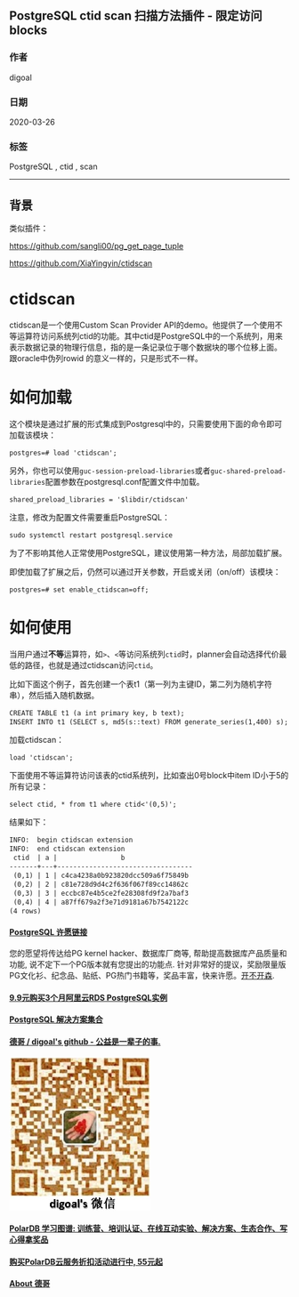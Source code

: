 ## PostgreSQL ctid scan 扫描方法插件 - 限定访问blocks   
    
### 作者     
digoal    
    
### 日期                                
2020-03-26     
    
### 标签                                      
PostgreSQL , ctid , scan       
    
----     
    
## 背景              
类似插件：  
  
https://github.com/sangli00/pg_get_page_tuple  
  
https://github.com/XiaYingyin/ctidscan  
  
# ctidscan  
  
ctidscan是一个使用Custom Scan Provider API的demo。他提供了一个使用不等运算符访问系统列ctid的功能。其中ctid是PostgreSQL中的一个系统列，用来表示数据记录的物理行信息，指的是一条记录位于哪个数据块的哪个位移上面。 跟oracle中伪列rowid 的意义一样的，只是形式不一样。  
  
# 如何加载  
  
这个模块是通过扩展的形式集成到Postgresql中的，只需要使用下面的命令即可加载该模块：  
  
```  
postgres=# load 'ctidscan';  
```  
  
另外，你也可以使用`guc-session-preload-libraries`或者`guc-shared-preload-libraries`配置参数在postgresql.conf配置文件中加载。  
  
```  
shared_preload_libraries = '$libdir/ctidscan'  
```  
  
注意，修改为配置文件需要重启PostgreSQL：  
  
```  
sudo systemctl restart postgresql.service  
```  
  
为了不影响其他人正常使用PostgreSQL，建议使用第一种方法，局部加载扩展。  
  
即使加载了扩展之后，仍然可以通过开关参数，开启或关闭（on/off）该模块：  
  
```  
postgres=# set enable_ctidscan=off;  
```  
  
# 如何使用  
  
当用户通过**不等**运算符，如`>`、`<`等访问系统列`ctid`时，planner会自动选择代价最低的路径，也就是通过ctidscan访问`ctid`。  
  
比如下面这个例子，首先创建一个表t1（第一列为主键ID，第二列为随机字符串），然后插入随机数据。  
  
```  
CREATE TABLE t1 (a int primary key, b text);  
INSERT INTO t1 (SELECT s, md5(s::text) FROM generate_series(1,400) s);  
```  
加载ctidscan：  
  
```  
load 'ctidscan';  
```  
  
下面使用不等运算符访问该表的ctid系统列，比如查出0号block中item ID小于5的所有记录：  
  
```  
select ctid, * from t1 where ctid<'(0,5)';  
```  
  
结果如下：  
  
```  
INFO:  begin ctidscan extension  
INFO:  end ctidscan extension  
 ctid  | a |                b  
-------+---+----------------------------------  
 (0,1) | 1 | c4ca4238a0b923820dcc509a6f75849b  
 (0,2) | 2 | c81e728d9d4c2f636f067f89cc14862c  
 (0,3) | 3 | eccbc87e4b5ce2fe28308fd9f2a7baf3  
 (0,4) | 4 | a87ff679a2f3e71d9181a67b7542122c  
(4 rows)  
```  
  
  
  
  
  
  
  
  
  
  
  
  
  
  
  
  
  
  
  
  
  
  
  
  
  
  
  
  
  
  
  
  
  
  
  
  
  
  
  
  
  
  
  
  
  
  
  
  
  
  
  
  
  
  
  
#### [PostgreSQL 许愿链接](https://github.com/digoal/blog/issues/76 "269ac3d1c492e938c0191101c7238216")
您的愿望将传达给PG kernel hacker、数据库厂商等, 帮助提高数据库产品质量和功能, 说不定下一个PG版本就有您提出的功能点. 针对非常好的提议，奖励限量版PG文化衫、纪念品、贴纸、PG热门书籍等，奖品丰富，快来许愿。[开不开森](https://github.com/digoal/blog/issues/76 "269ac3d1c492e938c0191101c7238216").  
  
  
#### [9.9元购买3个月阿里云RDS PostgreSQL实例](https://www.aliyun.com/database/postgresqlactivity "57258f76c37864c6e6d23383d05714ea")
  
  
#### [PostgreSQL 解决方案集合](https://yq.aliyun.com/topic/118 "40cff096e9ed7122c512b35d8561d9c8")
  
  
#### [德哥 / digoal's github - 公益是一辈子的事.](https://github.com/digoal/blog/blob/master/README.md "22709685feb7cab07d30f30387f0a9ae")
  
  
![digoal's wechat](../pic/digoal_weixin.jpg "f7ad92eeba24523fd47a6e1a0e691b59")
  
  
#### [PolarDB 学习图谱: 训练营、培训认证、在线互动实验、解决方案、生态合作、写心得拿奖品](https://www.aliyun.com/database/openpolardb/activity "8642f60e04ed0c814bf9cb9677976bd4")
  
  
#### [购买PolarDB云服务折扣活动进行中, 55元起](https://www.aliyun.com/activity/new/polardb-yunparter?userCode=bsb3t4al "e0495c413bedacabb75ff1e880be465a")
  
  
#### [About 德哥](https://github.com/digoal/blog/blob/master/me/readme.md "a37735981e7704886ffd590565582dd0")
  
